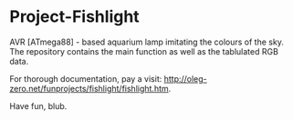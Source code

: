 # Project-Fishlight
AVR [ATmega88] - based aquarium lamp imitating the colours of the sky.
The repository contains the main function as well as the tablulated RGB data.

For thorough documentation, pay a visit: 
http://oleg-zero.net/funprojects/fishlight/fishlight.htm.

Have fun, blub.
